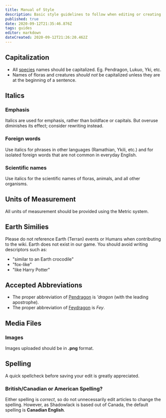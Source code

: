 ```yaml
---
title: Manual of Style
description: Basic style guidelines to follow when editing or creating new pages in order to keep the wiki consistent. 
published: true
date: 2020-09-12T21:35:46.876Z
tags: guides
editor: markdown
dateCreated: 2020-09-12T21:26:20.462Z
---
```


## Capitalization

- All [species](/species) names should be capitalized. Eg. Pendragon, Lukuo, Yki, etc.
- Names of floras and creatures *should not* be capitalized unless they are at the beginning of a sentence.

## Italics

### Emphasis

Italics are used for emphasis, rather than boldface or capitals. But overuse diminishes its effect; consider rewriting instead.

### Foreign words

Use italics for phrases in other languages (Ramathian, Ykili, etc.) and for isolated foreign words that are not common in everyday English.

### Scientific names

Use italics for the scientific names of floras, animals, and all other organisms.

## Units of Measurement

All units of measurement should be provided using the Metric system.

## Earth Similies

Please do not reference Earth (Terran) events or Humans when contributing to the wiki. Earth does not exist in our game. You should avoid writing descriptors such as:

- "similar to an Earth crocodile"
- "fox-like"
- "like Harry Potter"

## Accepted Abbreviations

- The proper abbreviation of [Pendragon](/species/pendragon) is *'dragon* (with the leading apostrophe).
- The proper abbreviation of [Feydragon](/species/feydragon) is *Fey*.

## Media Files

### Images

Images uploaded should be in **.png** format.

## Spelling

A quick spellcheck before saving your edit is greatly appreciated.

### British/Canadian or American Spelling?

Either spelling is *correct*, so do not unnecessarily edit articles to change the spelling. However, as Shadowlack is based out of Canada, the default spelling is **Canadian English**.